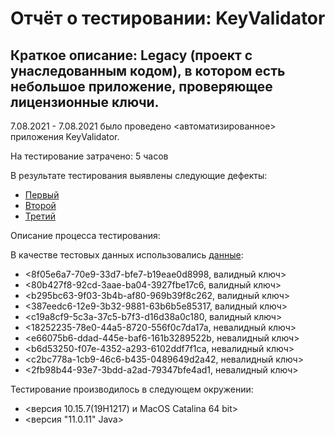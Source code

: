 # Отчёт о тестировании: KeyValidator

## Краткое описание: Legacy (проект с унаследованным кодом), в котором есть небольшое приложение, проверяющее лицензионные ключи.

7.08.2021 - 7.08.2021 было проведено <автоматизированное> приложения KeyValidator.

На тестирование затрачено: 5 часов

В результате тестирования выявлены следующие дефекты:

* [Первый](https://github.com/DmitriiLife/java2/issues/1)
* [Второй](https://github.com/DmitriiLife/java2/issues/2)
* [Третий](https://github.com/DmitriiLife/java2/issues/3)

Описание процесса тестирования:

В качестве тестовых данных использовались [данные](https://github.com/netology-code/javaqa-homeworks/blob/master/intro/user-manual.md):

* <8f05e6a7-70e9-33d7-bfe7-b19eae0d8998, валидный ключ>
* <80b427f8-92cd-3aae-ba04-3927fbe17c6, валидный ключ>
* <b295bc63-9f03-3b4b-af80-969b39f8c262, валидный ключ>
* <387eedc6-12e9-3b32-9881-63b6b5e85317, валидный ключ>
* <c19a8cf9-5c3a-37c5-b7f3-d16d38a0c180, валидный ключ>
* <18252235-78e0-44a5-8720-556f0c7da17a, невалидный ключ>
* <e66075b6-ddad-445e-baf6-161b3289522b, невалидный ключ>
* <b6d53250-f07e-4352-a293-6102ddf7f1ca, невалидный ключ>
* <c2bc778a-1cb9-46c6-b435-0489649d2a42, невалидный ключ>
* <2fb98b44-93e7-3bdd-a2ad-79347bfe4ad1, невалидный ключ>

Тестирование производилось в следующем окружении:

* <версия 10.15.7(19H1217) и MacOS Catalina 64 bit>
* <версия "11.0.11" Java>